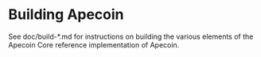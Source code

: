 Building Apecoin
================

See doc/build-*.md for instructions on building the various
elements of the Apecoin Core reference implementation of Apecoin.

